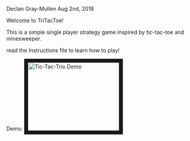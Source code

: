 Declan Gray-Mullen
Aug 2nd, 2018


Welcome to TriTacToe!

This is a simple single player strategy game inspired by tic-tac-toe and minesweeper. 

read the Instructions file to learn how to play!

Demo: 
<a href="http://www.youtube.com/watch?feature=player_embedded&v=Z4a_HZSZCzg
" target="_blank"><img src="http://img.youtube.com/vi/Z4a_HZSZCzg/0.jpg" 
alt="Tic-Tac-Trio Demo" width="240" height="180" border="10" /></a>
